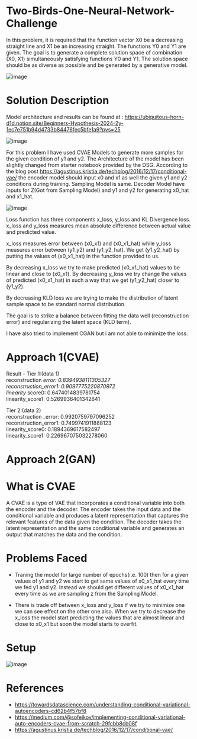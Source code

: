 # Two-Birds-One-Neural-Network-Challenge
In this problem, it is required that the function vector X0 be a decreasing straight line and X1 be an increasing straight. The functions Y0 and Y1 are given. The goal is to generate a complete solution space of combination (X0, X1) simultaneously satisfying functions Y0 and Y1. The solution space should be as diverse as possible and be generated by a generative model.

![image](https://github.com/vaibhavprajapati-22/Two-Birds-One-Neural-Network-Challenge/assets/148644657/544b5be3-e7ed-4838-9dff-5cba007cb22a)

# Solution Description

Model architecture and results can be found at : https://ubiquitous-horn-d1d.notion.site/Beginners-Hypothesis-2024-2y-1ec7e751b94d4733b84476fec5bfe1a9?pvs=25

![image](https://github.com/vaibhavprajapati-22/Two-Birds-One-Neural-Network-Challenge/assets/148644657/6413d38b-898d-4dad-a069-b42f80aa0da3)

For this problem I have used CVAE Models to generate more samples for the given condition of y1 and y2. The Architecture of the model has been slightly changed from starter notebook provided by the DSG. According to the blog post https://agustinus.kristia.de/techblog/2016/12/17/conditional-vae/ the encoder model should input x0 and x1 as well the given y1 and y2 conditions during training. Sampling Model is same. Decoder Model have inputs for Z(Got from Sampling Model) and y1 and y2 for generating x0_hat and x1_hat.

![image](https://github.com/vaibhavprajapati-22/Two-Birds-One-Neural-Network-Challenge/assets/148644657/417e4daf-99a6-4cd2-84d8-85cafbde5300)

Loss function has three components x_loss, y_loss and KL Divergence loss. x_loss and y_loss measures mean absolute difference between actual value and predicted value.

x_loss measures error between (x0_x1) and (x0_x1_hat) while y_loss measures error between (y1_y2) and (y1_y2_hat). We get (y1_y2_hat) by putting the values of (x0_x1_hat) in the function provided to us. 

By decreasing x_loss we try to make predicted (x0_x1_hat) values to be linear and close to (x0_x1). By decreasing y_loss we try change the values of predicted (x0_x1_hat) in such a way that we get (y1_y2_hat) closer to (y1_y2).

By decreasing KLD loss we are trying to make the distribution of latent sample space to be standard normal distribution.

The goal is to strike a balance between fitting the data well (reconstruction error) and regularizing the latent space (KLD term).

I have also tried to implement CGAN but i am not able to minimize the loss.
# Approach 1(CVAE)
Result - 
Tier 1:(data 1)<br>
reconstruction _error: 0.8394938111305327<br>
reconstruction_error1: 0.9097775220870972<br>
linearity_ score0: 0.6474014839781754<br>
linearity_score1: 0.5269936401342641<br>

Tier 2:(data 2)<br>
reconstruction _error: 0.9920759797096252<br>
reconstruction_error1: 0.7499741911888123<br>
linearity_score0: 0.1894369617582497<br>
linearity_score1: 0.226967075032278060<br>

# Approach 2(GAN)

# What is CVAE
A CVAE is a type of VAE that incorporates a conditional variable into both the encoder and the decoder. The encoder takes the input data and the conditional variable and produces a latent representation that captures the relevant features of the data given the condition. The decoder takes the latent representation and the same conditional variable and generates an output that matches the data and the condition.

# Problems Faced

- Traning the model for large number of epochs(i.e. 100) then for a given values of y1 and y2 we start to get same values of x0_x1_hat every time we fed y1 and y2. Instead we should get different values of x0_x1_hat every time as we are sampling z from the Sampling Model.
  
- There is trade off between x_loss and y_loss if we try to minimize one we can see effect on the other one also. When we try to decrease the x_loss the model start predicting the values that are almost linear and close to x0_x1 but soon the model starts to overfit.

# Setup 
![image](https://github.com/vaibhavprajapati-22/Two-Birds-One-Neural-Network-Challenge/assets/148644657/373081ba-0da0-4d00-ba8b-97115a923259)

# References
- https://towardsdatascience.com/understanding-conditional-variational-autoencoders-cd62b4f57bf8
- https://medium.com/@sofeikov/implementing-conditional-variational-auto-encoders-cvae-from-scratch-29fcbb8cb08f
- https://agustinus.kristia.de/techblog/2016/12/17/conditional-vae/
